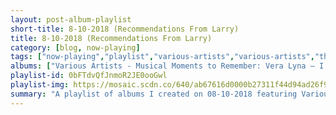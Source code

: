 ```yaml
---
layout: post-album-playlist
short-title: 8-10-2018 (Recommendations From Larry)
title: 8-10-2018 (Recommendations From Larry)
category: [blog, now-playing]
tags: ["now-playing","playlist","various-artists","various-artists","the-western-swing-authority","asleep-at-the-wheel","asleep-at-the-wheel","bob-wills-&-his-texas-playboys","daniel-newton"]
albums: ["Various Artists - Musical Moments to Remember: Vera Lyna – I'm in the Mood for Love (Remastered 2017)","Various Artists - We'll Meet Again, The Very Best Of Vera Lynn","The Western Swing Authority - The Western Swing Authority","Asleep At The Wheel - Asleep At The Wheel","Asleep At The Wheel - Western Standard Time","Bob Wills & His Texas Playboys - Classic Western Swing","Daniel Newton - Cafe Accordion"]
playlist-id: 0bFTdvQfJnmoR2JE0ooGwl
playlist-img: https://mosaic.scdn.co/640/ab67616d0000b27311f44d94ad26f9a6022da021ab67616d0000b27363bced8e7e49a27cf65f8f16ab67616d0000b27388180de6a6b96ff8d09622b0ab67616d0000b273b48eb031994afa38b9226280
summary: "A playlist of albums I created on 08-10-2018 featuring Various Artists, Various Artists, The Western Swing Authority, Asleep At The Wheel, Asleep At The Wheel, Bob Wills & His Texas Playboys, and Daniel Newton"
---
```

